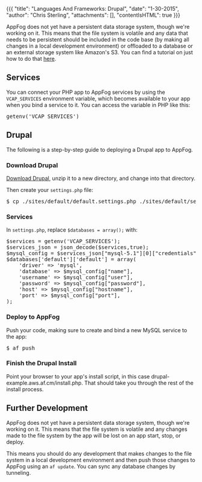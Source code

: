 {{{
  "title": "Languages And Frameworks: Drupal",
  "date": "1-30-2015",
  "author": "Chris Sterling",
  "attachments": [],
  "contentIsHTML": true
}}}

<p>AppFog does not yet have a persistent data storage system, though we're working on it. This means that the file system is volatile and any data that needs to be persistent should be included in the code base (by making all changes in a local development environment) or offloaded to a database or an external storage system like Amazon's S3. You can find a tutorial on just how to do that <a href="http://blog.appfog.com/how-to-use-amazon-s3-for-persistent-file-storage-on-appfog/">here</a>.</p>
<h2>Services</h2>
<p>You can connect your PHP app to AppFog services by using the <code>VCAP_SERVICES</code> environment variable, which becomes available to your app when you bind a service to it. You can access the variable in PHP like this:</p>
<pre>getenv('VCAP_SERVICES')</pre>

<h2 id="drupal">Drupal</h2>
<p>The following is a step-by-step guide to deploying a Drupal app to AppFog.</p>
<h3>Download Drupal</h3>
<p><a href="http://drupal.org/project/download/">Download Drupal</a>, unzip it to a new directory, and change into that directory.</p>
<p>Then create your <code>settings.php</code> file:</p>
<pre>$ cp ./sites/default/default.settings.php ./sites/default/settings.php</pre>
<h3>Services</h3>
<p>In <code>settings.php</code>, replace <code>$databases = array();</code> with:</p>
<pre>$services = getenv('VCAP_SERVICES');
$services_json = json_decode($services,true);
$mysql_config = $services_json["mysql-5.1"][0]["credentials"];
$databases['default']['default'] = array(
    'driver' =&gt; 'mysql',
    'database' =&gt; $mysql_config["name"],
    'username' =&gt; $mysql_config["user"],
    'password' =&gt; $mysql_config["password"],
    'host' =&gt; $mysql_config["hostname"],
    'port' =&gt; $mysql_config["port"],
);
</pre>
<h3>Deploy to AppFog</h3>
<p>Push your code, making sure to create and bind a new MySQL service to the app:</p>
<pre>$ af push</pre>
<h3>Finish the Drupal Install</h3>
<p>Point your browser to your app's install script, in this case drupal-example.aws.af.cm/install.php. That should take you through the rest of the install process.</p>
<h2>Further Development</h2>
<p>AppFog does not yet have a persistent data storage system, though we're working on it. This means that the file system is volatile and any changes made to the file system by the app will be lost on an app start, stop, or deploy.</p>
<p>This means you should do any development that makes changes to the file system in a local development environment and then push those changes to AppFog using an <code>af update</code>. You can sync any database changes by tunneling.</p>
